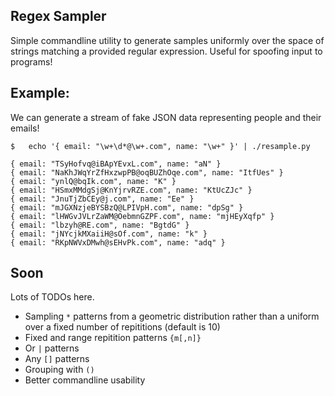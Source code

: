 Regex Sampler
---

Simple commandline utility to generate samples uniformly over the space of strings matching a provided regular expression. Useful for spoofing input to programs!

## Example:
We can generate a stream of fake JSON data representing people and their emails!
```
$	echo '{ email: "\w+\d*@\w+.com", name: "\w+" }' | ./resample.py 

{ email: "TSyHofvq@iBApYEvxL.com", name: "aN" }
{ email: "NaKhJWqYrZfHxzwpPB@oqBUZhOqe.com", name: "ItfUes" }
{ email: "ynlQ@bqIk.com", name: "K" }
{ email: "HSmxMMdgSj@KnYjrvRZE.com", name: "KtUcZJc" }
{ email: "JnuTjZbCEy@j.com", name: "Ee" }
{ email: "mJGXNzjeBYSBzQ@LPIVpH.com", name: "dpSg" }
{ email: "lHWGvJVLrZaWM@OebmnGZPF.com", name: "mjHEyXqfp" }
{ email: "lbzyh@RE.com", name: "BgtdG" }
{ email: "jNYcjkMXaiiH@sOf.com", name: "k" }
{ email: "RKpNWVxDMwh@sEHvPk.com", name: "adq" }

```

## Soon
Lots of TODOs here.

 - Sampling ```*``` patterns from a geometric distribution rather than a uniform over a fixed number of repititions (default is 10)
 - Fixed and range repitition patterns ```{m[,n]}```
 - Or ```|``` patterns
 - Any ```[]``` patterns
 - Grouping with ```()```
 - Better commandline usability
